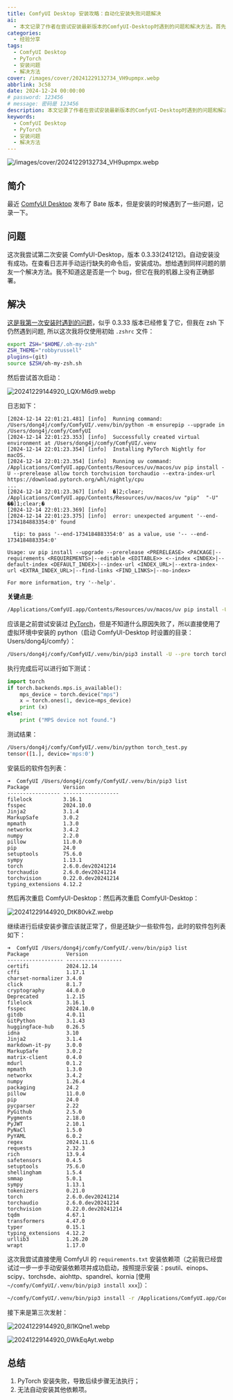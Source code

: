 ```yaml
---
title: ComfyUI Desktop 安装攻略：自动化安装失败问题解决
ai:
  - 本文记录了作者在尝试安装最新版本的ComfyUI-Desktop时遇到的问题和解决方法。首先遇到了PyTorch安装失败的问题，随后通过手动运行缺失的命令成功部署。接着，作者尝试使用虚拟环境中的python进行安装，并通过执行测试代码验证了安装成功。然而，在后续步骤中仍然缺少一些软件包，最终决定直接使用ComfyUI的`requirements.txt`文件安装依赖项，并顺利完成剩余的安装步骤。
categories:
  - 经验分享
tags:
  - ComfyUI Desktop
  - PyTorch
  - 安装问题
  - 解决方法
cover: /images/cover/20241229132734_VH9upmpx.webp
abbrlink: 3c58
date: 2024-12-24 00:00:00
# password: 123456   
# message: 密码是 123456
description: 本文记录了作者在尝试安装最新版本的ComfyUI-Desktop时遇到的问题和解决方法。首先遇到了PyTorch安装失败的问题，随后通过手动运行缺失的命令成功部署。接着，作者尝试使用虚拟环境中的python进行安装，并通过执行测试代码验证了安装成功。然而，在后续步骤中仍然缺少一些软件包，最终决定直接使用ComfyUI的`requirements.txt`文件安装依赖项，并顺利完成剩余的安装步骤。
keywords:
  - ComfyUI Desktop
  - PyTorch
  - 安装问题
  - 解决方法
---
```


![/images/cover/20241229132734_VH9upmpx.webp](/images/cover/20241229132734_VH9upmpx.webp)

## 简介

最近 [ComfyUI Desktop](https://github.com/Comfy-Org/desktop) 发布了 Bate 版本，但是安装的时候遇到了一些问题，记录一下。

## 问题

这次我尝试第二次安装 ComfyUI-Desktop，版本 0.3.33(241212)。自动安装没有成功。在查看日志并手动运行缺失的命令后，安装成功。想给遇到同样问题的朋友一个解决方法。我不知道这是否是一个 bug，但它在我的机器上没有正确部署。

## 解决

[这是我第一次安装时遇到的问题](https://github.com/Comfy-Org/desktop/issues/398)，似乎 0.3.33 版本已经修复了它，但我在 zsh 下仍然遇到问题, 所以这次我将仅使用初始 `.zshrc` 文件：

```bash
export ZSH="$HOME/.oh-my-zsh"
ZSH_THEME="robbyrussell"
plugins=(git)
source $ZSH/oh-my-zsh.sh
```

然后尝试首次启动：

![20241229144920_LQXrM6d9.webp](20241229144920_LQXrM6d9.webp)

日志如下：

```
[2024-12-14 22:01:21.481] [info]  Running command: /Users/dong4j/comfy/ComfyUI/.venv/bin/python -m ensurepip --upgrade in /Users/dong4j/comfy/ComfyUI
[2024-12-14 22:01:23.353] [info]  Successfully created virtual environment at /Users/dong4j/comfy/ComfyUI/.venv
[2024-12-14 22:01:23.354] [info]  Installing PyTorch Nightly for macOS.
[2024-12-14 22:01:23.354] [info]  Running uv command: /Applications/ComfyUI.app/Contents/Resources/uv/macos/uv pip install -U --prerelease allow torch torchvision torchaudio --extra-index-url https://download.pytorch.org/whl/nightly/cpu
...
[2024-12-14 22:01:23.367] [info]  �]2;clear; /Applications/ComfyUI.app/Contents/Resources/uv/macos/uv "pip"  "-U"  ��]1;clear;�
[2024-12-14 22:01:23.369] [info]
[2024-12-14 22:01:23.375] [info]  error: unexpected argument '--end-1734184883354:0' found

  tip: to pass '--end-1734184883354:0' as a value, use '-- --end-1734184883354:0'

Usage: uv pip install --upgrade --prerelease <PRERELEASE> <PACKAGE|--requirements <REQUIREMENTS>|--editable <EDITABLE>> <--index <INDEX>|--default-index <DEFAULT_INDEX>|--index-url <INDEX_URL>|--extra-index-url <EXTRA_INDEX_URL>|--find-links <FIND_LINKS>|--no-index>

For more information, try '--help'.
```

**关键点是**:

```bash
/Applications/ComfyUI.app/Contents/Resources/uv/macos/uv pip install -U --pre torch torchvision torchaudio --extra-index-url https://download.pytorch.org/whl/nightly/cpu
```

应该是之前尝试安装过 [PyTorch](https://developer.apple.com/metal/pytorch/)，但是不知道什么原因失败了，所以直接使用了虚拟环境中安装的 python（启动 ComfyUI-Desktop 时设置的目录：Users/dong4j/comfy）：

```bash
/Users/dong4j/comfy/ComfyUI/.venv/bin/pip3 install -U --pre torch torchvision torchaudio --extra-index-url https://download.pytorch.org/whl/nightly/cpu
```

执行完成后可以进行如下测试：

```python
import torch
if torch.backends.mps.is_available():
    mps_device = torch.device("mps")
    x = torch.ones(1, device=mps_device)
    print (x)
else:
    print ("MPS device not found.")
```

测试结果：

```bash
/Users/dong4j/comfy/ComfyUI/.venv/bin/python torch_test.py
tensor([1.], device='mps:0')
```

安装后的软件包列表：

```
➜  ComfyUI /Users/dong4j/comfy/ComfyUI/.venv/bin/pip3 list
Package           Version
----------------- ------------------
filelock          3.16.1
fsspec            2024.10.0
Jinja2            3.1.4
MarkupSafe        3.0.2
mpmath            1.3.0
networkx          3.4.2
numpy             2.2.0
pillow            11.0.0
pip               24.0
setuptools        75.6.0
sympy             1.13.1
torch             2.6.0.dev20241214
torchaudio        2.6.0.dev20241214
torchvision       0.22.0.dev20241214
typing_extensions 4.12.2
```

然后再次重启 ComfyUI-Desktop：然后再次重启 ComfyUI-Desktop：

![20241229144920_DtK80vkZ.webp](20241229144920_DtK80vkZ.webp)

继续进行后续安装步骤应该就正常了，但是还缺少一些软件包，此时的软件包列表如下：

```
➜  ComfyUI /Users/dong4j/comfy/ComfyUI/.venv/bin/pip3 list
Package            Version
------------------ ------------------
certifi            2024.12.14
cffi               1.17.1
charset-normalizer 3.4.0
click              8.1.7
cryptography       44.0.0
Deprecated         1.2.15
filelock           3.16.1
fsspec             2024.10.0
gitdb              4.0.11
GitPython          3.1.43
huggingface-hub    0.26.5
idna               3.10
Jinja2             3.1.4
markdown-it-py     3.0.0
MarkupSafe         3.0.2
matrix-client      0.4.0
mdurl              0.1.2
mpmath             1.3.0
networkx           3.4.2
numpy              1.26.4
packaging          24.2
pillow             11.0.0
pip                24.0
pycparser          2.22
PyGithub           2.5.0
Pygments           2.18.0
PyJWT              2.10.1
PyNaCl             1.5.0
PyYAML             6.0.2
regex              2024.11.6
requests           2.32.3
rich               13.9.4
safetensors        0.4.5
setuptools         75.6.0
shellingham        1.5.4
smmap              5.0.1
sympy              1.13.1
tokenizers         0.21.0
torch              2.6.0.dev20241214
torchaudio         2.6.0.dev20241214
torchvision        0.22.0.dev20241214
tqdm               4.67.1
transformers       4.47.0
typer              0.15.1
typing_extensions  4.12.2
urllib3            1.26.20
wrapt              1.17.0
```

这次我尝试直接使用 ComfyUI 的 `requirements.txt` 安装依赖项（之前我已经尝试过一步一步手动安装依赖项并成功启动，按照提示安装：psutil、einops、scipy、torchsde、aiohttp、spandrel、kornia [使用`~/comfy/ComfyUI/.venv/bin/pip3 install xxx`]）：

```bash
~/comfy/ComfyUI/.venv/bin/pip3 install -r /Applications/ComfyUI.app/Contents/Resources/ComfyUI/requirements.txt
```

接下来是第三次发射：

![20241229144920_8l1KQne1.webp](20241229144920_8l1KQne1.webp)

![20241229144920_0WkEqAyt.webp](20241229144920_0WkEqAyt.webp)

## 总结

1. PyTorch 安装失败，导致后续步骤无法执行；
2. 无法自动安装其他依赖项。
